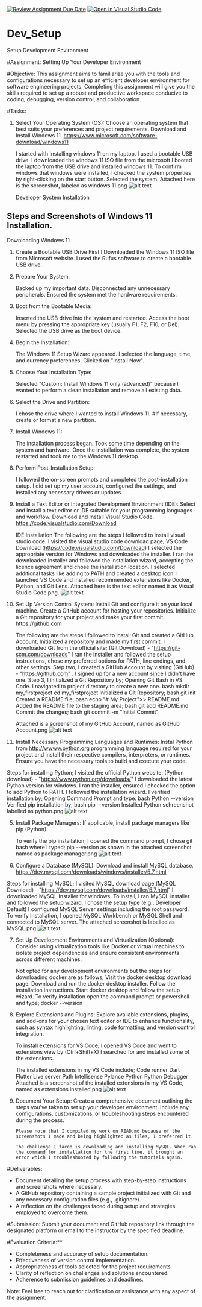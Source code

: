 [![Review Assignment Due Date](https://classroom.github.com/assets/deadline-readme-button-24ddc0f5d75046c5622901739e7c5dd533143b0c8e959d652212380cedb1ea36.svg)](https://classroom.github.com/a/vbnbTt5m)
[![Open in Visual Studio Code](https://classroom.github.com/assets/open-in-vscode-718a45dd9cf7e7f842a935f5ebbe5719a5e09af4491e668f4dbf3b35d5cca122.svg)](https://classroom.github.com/online_ide?assignment_repo_id=15259218&assignment_repo_type=AssignmentRepo)
# Dev_Setup
Setup Development Environment

#Assignment: Setting Up Your Developer Environment

#Objective:
This assignment aims to familiarize you with the tools and configurations necessary to set up an efficient developer environment for software engineering projects. Completing this assignment will give you the skills required to set up a robust and productive workspace conducive to coding, debugging, version control, and collaboration.

#Tasks:

1. Select Your Operating System (OS):
   Choose an operating system that best suits your preferences and project requirements. Download and Install Windows 11. https://www.microsoft.com/software-download/windows11

     I started with installing windows 11 on my laptop.
     I used a bootable USB drive.
     I downloaded the windows 11 ISO file from the microsoft
     I booted the laptop from the USB drive and installed windows 11.
     To confirm windows that windows were installed, I checked the system properties by right-clicking on the start button. Selected the system.
     Attached here is the screenshot, labeled as windows 11.png
     ![alt text](<Windows 11.png>)


     Developer System Installation

## Steps and Screenshots of Windows 11 Installation.
Downloading Windows 11

1.  Create a Bootable USB Drive 
    First I Downloaded the Windows 11 ISO file from Microsoft website.
    I used the Rufus software to create a bootable USB drive.


    
2. Prepare Your System:

    Backed up my important data.
    Disconnected any unnecessary peripherals.
    Ensured the system met the hardware requirements.

3. Boot from the Bootable Media:

    Inserted the USB drive into the system and restarted.
    Access the boot menu by pressing the appropriate key (usually F1, F2, F10, or Del).
    Selected the USB drive as the boot device.

4. Begin the Installation:

    The Windows 11 Setup Wizard appeared.
    I selected the language, time, and currency preferences.
    Clicked on "Install Now".

5. Choose Your Installation Type:

    Selected "Custom: Install Windows 11 only (advanced)" because I wanted to perform a clean installation and remove all existing data.

6. Select the Drive and Partition:

    I chose the drive where I wanted to install Windows 11.
    #If necessary, create or format a new partition.

7. Install Windows 11:

    The installation process began. Took some time depending on the system and hardware.
    Once the installation was complete, the system restarted and took me to the Windows 11 desktop.

8. Perform Post-Installation Setup:

    I followed the on-screen prompts and completed the post-installation setup.
    I did set up my user account, configured the settings, and installed any necessary drivers or updates.
 


2. Install a Text Editor or Integrated Development Environment (IDE):
   Select and install a text editor or IDE suitable for your programming languages and workflow. Download and Install Visual Studio Code. https://code.visualstudio.com/Download


      IDE Installation
   The following are the steps I followed to install visual studio code.
   I visited the visual studio code download page; VS Code Download
       (https://code.visualstudio.com/Download)
   I selected the appropriate version for Windows and downloaded the installer.
   I ran the downloaded installer and followed the installation wizard, accepting the licence agreement and chose the installation location.
   I selected additional tasks like adding to PATH and created a desktop icon.
   I launched VS Code and installed recommended extensions like Docker, Python, and Git Lens.
      Attached here is the text editor named it as Visual Studio Code.png.
      ![alt text](<Visual Studio Code.png>)

3. Set Up Version Control System:
   Install Git and configure it on your local machine. Create a GitHub account for hosting your repositories. Initialize a Git repository for your project and make your first commit. https://github.com

   The following  are the steps I followed to install Git and created a GitHub Account, Initialized a repository and made my first commit.
   I downloaded Git from the official site; (Git Download) - "https://git-scm.com/downloads" 
   I ran the installer and followed the setup instructions, chose my preferred options for PATH, line endings, and other settings.
   Step two, I created a GitHub Account by visiting (GitHub) - "https://github.com" . 
   I signed up for a new account since I didn't have one.
   Step 3, I initialized a Git Repository by;
           Opening Git Bash in VS Code.
           I navigated to project directory to create a new one.
                   bash 
                   mkdir my_firstproject
                   cd my_firstproject
            Initialized a Git Repository;
                      bash
                    git init
            Created a README file;
                       bash
                     echo "# My Project">> README.md
            Added the README file to the staging area;
                       bash
                     git add README.md
            Commit the changes;
                       bash
                     git commit -m "Initial Commit"

      Attached is a screenshot of my GitHub Account, named as GitHub Account.png
      ![alt text](<GitHub Account.png>)

     

4. Install Necessary Programming Languages and Runtimes:
  Instal Python from http://wwww.python.org programming language required for your project and install their respective compilers, interpreters, or runtimes. Ensure you have the necessary tools to build and execute your code.

Steps for installing Python;
   I visited the official Python website: (Python download) - "https://www.python.org/downloads/"
   I downloaded the latest Python version for windows.
   I ran the installer, ensured I checked the option to add Python to PATH.
   I followed the installation wizard.
   I verified installation by;
        Opening Command Prompt and type:
            bash
            Python --version
         Verified pip installation by;
            bash
            pip --version
      Installed Python schreenshot labelled as python.png
      ![alt text](Python.png)


5. Install Package Managers:
   If applicable, install package managers like pip (Python).

   To verify the pip installation;
   I opened the command prompt, I chose git bash where I typed;
       pip --version
    as shown in the attached screenshot named as package manager.png
    ![alt text](<Package Manager.png>)

6. Configure a Database (MySQL):
   Download and install MySQL database. https://dev.mysql.com/downloads/windows/installer/5.7.html

Steps for installing MySQL;
   I visited MySQL download page:(MySQL Download) - "https://dev.mysql.com/downloads/installer/5.7.html"
   I downloaded MySQL Installer for windows.
   To install, I ran MySQL installer and followed the setup wizard.
   I chose the setup type (e.g., Developer Default)
   I configured MySQL Server settings including the root password.
   To verify Installation, I opened MySQL Workbench or MySQL Shell and connected to MySQL server.
   The attached screenshot is labelled as MySQL.png
   ![alt text](MySQL-1.png)


7. Set Up Development Environments and Virtualization (Optional):
   Consider using virtualization tools like Docker or virtual machines to isolate project dependencies and ensure consistent environments across different machines.

      Not opted for any development environments but the steps for downloading docker are as follows;
      Visit the docker desktop download page.
      Download and run the docker desktop installer.
      Follow the installation instructions.
      Start docker desktop and follow the setup wizard.
      To verify installation open the command prompt or powershell and type;
          docker --version

8. Explore Extensions and Plugins:
   Explore available extensions, plugins, and add-ons for your chosen text editor or IDE to enhance functionality, such as syntax highlighting, linting, code formatting, and version control integration.

    To install extensions for VS Code;
       I opened VS Code and went to extensions view by (Ctrl+Shift+X)
       I searched for and installed some of the extensions.

    The installed extensions in my VS Code include;
       Code runner
       Dart
       Flutter
       Live server
       Path Intellisense
       Pylance
       Python
       Python Debugger
      Attached is a screenshot of the installed extensions in my VS Code, named as extensions installed.png
      ![alt text](<Extensions Installed.png>)



9. Document Your Setup:
    Create a comprehensive document outlining the steps you've taken to set up your developer environment. Include any configurations, customizations, or troubleshooting steps encountered during the process. 

       Please note that I compiled my work on READ.md because of the screenshots I made and being highlighted as files, I preferred it.

       The challenge I faced is downloading and installing MySQL. When ran the command for installation for the first time, it brought an error which I troubleshooted by following the tutorials again.

#Deliverables:
- Document detailing the setup process with step-by-step instructions and screenshots where necessary.
- A GitHub repository containing a sample project initialized with Git and any necessary configuration files (e.g., .gitignore).
- A reflection on the challenges faced during setup and strategies employed to overcome them.

#Submission:
Submit your document and GitHub repository link through the designated platform or email to the instructor by the specified deadline.

#Evaluation Criteria:**
- Completeness and accuracy of setup documentation.
- Effectiveness of version control implementation.
- Appropriateness of tools selected for the project requirements.
- Clarity of reflection on challenges and solutions encountered.
- Adherence to submission guidelines and deadlines.

Note: Feel free to reach out for clarification or assistance with any aspect of the assignment.
